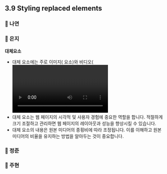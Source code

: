 ## 3.9 Styling replaced elements

### 📝 나연

### 📝 은지
**대체요소**

- 대체 요소에는 주로 이미지(<img> 요소)와 비디오(<video> 요소)가 포함됩니다. 이러한 요소는 외부에서 가져온 미디어를 웹 페이지에 표시하는 데 사용됩니다.
- 대체 요소는 웹 페이지의 시각적 및 사용자 경험에 중요한 역할을 합니다. 적절하게 크기 조절하고 관리하면 웹 페이지의 레이아웃과 성능을 향상시킬 수 있습니다.
- 대체 요소의 내용은 원본 미디어의 종횡비에 따라 조정됩니다. 이를 이해하고 원본 미디어의 비율을 유지하는 방법을 알아두는 것이 중요합니다.
### 📝 정준

### 📝 주현
